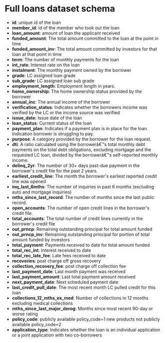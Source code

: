 # Full loans dataset schema

- **id**: unique id of the loan
- **member_id**: id of the member who took out the loan
- **loan_amount**: amount of loan the applicant received
- **funded_amount**: The total amount committed to the loan at the point in time 
- **funded_amount_inv**: The total amount committed by investors for that loan at that point in time 
- **term**: The number of monthly payments for the loan
- **int_rate**: Interest rate on the loan
- **instalment**: The monthly payment owned by the borrower
- **grade**: LC assigned loan grade
- **sub_grade**: LC assigned loan sub grade
- **employment_length**: Employment length in years.
- **home_ownership**: The home ownership status provided by the borrower
- **annual_inc**: The annual income of the borrower
- **verification_status**: Indicates whether the borrowers income was verified by the LC or the income source was verified
- **issue_date:** Issue date of the loan
- **loan_status**: Current status of the loan
- **payment_plan**: Indicates if a payment plan is in place for the loan. Indication borrower is struggling to pay.
- **purpose**: A category provided by the borrower for the loan request.
- **dti**: A ratio calculated using the borrowerâ€™s total monthly debt payments on the total debt obligations, excluding mortgage and the requested LC loan, divided by the borrowerâ€™s self-reported monthly income.
- **delinq_2yr**: The number of 30+ days past-due payment in the borrower's credit file for the past 2 years.
- **earliest_credit_line**: The month the borrower's earliest reported credit line was opened
- **inq_last_6mths**: The number of inquiries in past 6 months (excluding auto and mortgage inquiries)
- **mths_since_last_record**: The number of months since the last public record.
- **open_accounts**: The number of open credit lines in the borrower's credit file.
- **total_accounts**: The total number of credit lines currently in the borrower's credit file
- **out_prncp**: Remaining outstanding principal for total amount funded
- **out_prncp_inv**: Remaining outstanding principal for portion of total amount funded by investors
- **total_payment**: Payments received to date for total amount funded
- **total_rec_int**: Interest received to date
- **total_rec_late_fee**: Late fees received to date
- **recoveries**: post charge off gross recovery
- **collection_recovery_fee**: post charge off collection fee
- **last_payment_date**: Last month payment was received
- **last_payment_amount**: Last total payment amount received
- **next_payment_date**: Next scheduled payment date
- **last_credit_pull_date**: The most recent month LC pulled credit for this loan
- **collections_12_mths_ex_med**: Number of collections in 12 months excluding medical collections
- **mths_since_last_major_derog**: Months since most recent 90-day or worse rating
- **policy_code**: publicly available policy_code=1 new products not publicly available policy_code=2
- **application_type**: Indicates whether the loan is an individual application or a joint application with two co-borrowers